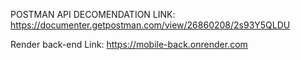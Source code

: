 POSTMAN API DECOMENDATION LINK: https://documenter.getpostman.com/view/26860208/2s93Y5QLDU

Render back-end Link: https://mobile-back.onrender.com

